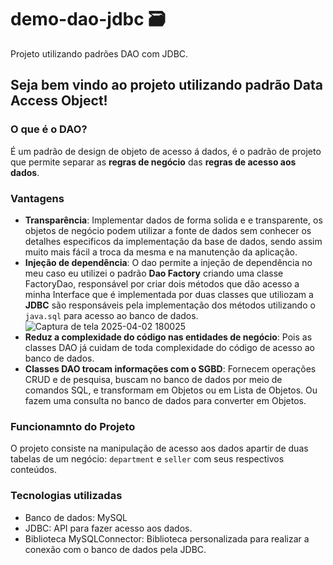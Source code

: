 # demo-dao-jdbc 🗃️
Projeto utilizando padrões DAO com JDBC.

<h2>Seja bem vindo ao projeto utilizando padrão Data Access Object!</h2>

### O que é o DAO?
É um padrão de design de objeto de acesso á dados, é o padrão de projeto que permite separar as **regras de negócio** das **regras de acesso aos dados**.

### Vantagens 

* **Transparência**: Implementar dados de forma solida e e transparente, os objetos de negócio podem utilizar a fonte de dados sem conhecer os detalhes especificos da implementação da base de dados, sendo assim muito mais fácil a troca da mesma e na manutenção da aplicação.
* **Injeção de dependência**: O dao permite a injeção de dependência no meu caso eu utilizei o padrão **Dao Factory** criando uma classe FactoryDao, responsável por criar dois métodos que dão acesso a minha Interface que é implementada por duas classes que utiliozam a **JDBC** são responsáveis pela implementação dos métodos utilizando o ````java.sql```` para acesso ao banco de dados.
 ![Captura de tela 2025-04-02 180025](https://github.com/user-attachments/assets/7721cff3-21f5-4fb8-afbf-129334887142)
* **Reduz a complexidade do código nas entidades de negócio**: Pois as classes DAO já cuidam de toda complexidade do código de acesso ao banco de dados.
* **Classes DAO trocam informações com o SGBD**: Fornecem operações CRUD e de pesquisa, buscam no banco de dados por meio de comandos SQL, e transformam em Objetos ou em Lista de Objetos. Ou fazem uma consulta no banco de dados para converter em Objetos.

### Funcionamnto do Projeto
O projeto consiste na manipulação de acesso aos dados apartir de duas tabelas de um negócio: ````department```` e ````seller```` com seus respectivos conteúdos. 

### Tecnologias utilizadas
* Banco de dados: MySQL
* JDBC: API para fazer acesso aos dados.
* Biblioteca MySQLConnector: Biblioteca personalizada para realizar a conexão com o banco de dados pela JDBC.
  


